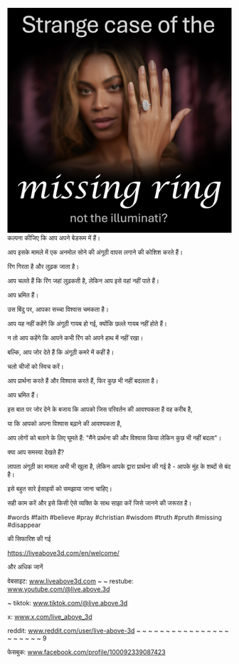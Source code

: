 ![Video cover image](../cover.jpeg)
कल्पना कीजिए कि आप अपने बेडरूम में हैं।

आप इसके मामले में एक अनमोल सोने की अंगूठी वापस लगाने की कोशिश करते हैं।

रिंग गिरता है और लुढ़क जाता है।

आप चलते हैं कि रिंग जहां लुढ़कती है, लेकिन आप इसे वहां नहीं पाते हैं।

आप भ्रमित हैं।

उस बिंदु पर, आपका सच्चा विश्वास चमकता है।

आप यह नहीं कहेंगे कि अंगूठी गायब हो गई, क्योंकि छल्ले गायब नहीं होते हैं।

न तो आप कहेंगे कि आपने कभी रिंग को अपने हाथ में नहीं रखा।

बल्कि, आप जोर देते हैं कि अंगूठी कमरे में कहीं है।

चलो चीजों को स्विच करें।

आप प्रार्थना करते हैं और विश्वास करते हैं, फिर कुछ भी नहीं बदलता है।

आप भ्रमित हैं।

इस बात पर जोर देने के बजाय कि आपको जिस परिवर्तन की आवश्यकता है वह करीब है,

या कि आपको अपना विश्वास बढ़ाने की आवश्यकता है,

आप लोगों को बताने के लिए घूमते हैं: "मैंने प्रार्थना की और विश्वास किया लेकिन कुछ भी नहीं बदला"।

क्या आप समस्या देखते हैं?

लापता अंगूठी का मामला अभी भी खुला है, लेकिन आपके द्वारा प्रार्थना की गई है - आपके मुंह के शब्दों से बंद है।

इसे बहुत सारे ईसाइयों को समझाया जाना चाहिए।

सही काम करें और इसे किसी ऐसे व्यक्ति के साथ साझा करें जिसे जानने की जरूरत है।


#words #faith #believe #pray #christian #wisdom #truth #pruth #missing #disappear


की सिफारिश की गई

https://liveabove3d.com/en/welcome/


और अधिक जानें

वेबसाइट: www.liveabove3d.com ~ ~ restube: www.youtube.com/@live.above.3d

~ tiktok: www.tiktok.com/@live.above.3d

x: www.x.com/live_above_3d

reddit: www.reddit.com/user/live-above-3d ~ ~ ~ ~ ~ ~ ~ ~ ~ ~ ~ ~ ~ ~ ~ ~ ~ ~ ~ ~ ~ ~ 9

फेसबुक: www.facebook.com/profile/100092339087423

